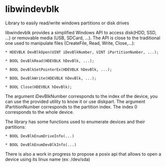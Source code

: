 # libwindevblk
Library to easily read/write windows partitions or disk drives

libwindevblk provides a simplified Windows API to access disk(HDD, SSD, ...) or removable media (USB, SDCard, ...).
The API is close to the traditional one used to manipulate files (CreateFile, Read, Write, Close,...):

```
* HDEVBLK DevBlkOpen(UINT iDevBlkNumber, UINT iPartitionNumber, ...);

* BOOL DevBlkRead(HDEVBLK hDevBlk, ...);

* BOOL DevBlkSetPointerEx(HDEVBLK hDevBlk, ...);

* BOOL DevBlkWrite(HDEVBLK hDevBlk, ...);

* BOOL Close(HDEVBLK hDevBlk);
```

The argument iDevBlkNumber corresponds to the index of the device, you can use the provided utility to know it or use diskpart.
The argument iPartitionNumber corresponds to the partition index. The index 0 corresponds to the whole device.


The library has some functions used to enumerate devices and their partitions:

```
* BOOL DevBlkEnumDriveInfo(...)

* BOOL DevBlkEnumDevBlkInfo(...)
```


There is also a work in progress to propose a posix api that allows to open a device using its linux name (ex: /dev/sda)
